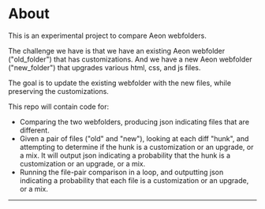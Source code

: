# About

This is an experimental project to compare Aeon webfolders.

The challenge we have is that we have an existing Aeon webfolder ("old_folder") that has customizations. And we have a new Aeon webfolder ("new_folder") that upgrades various html, css, and js files.

The goal is to update the existing webfolder with the new files, while preserving the customizations.

This repo will contain code for:
- Comparing the two webfolders, producing json indicating files that are different.
- Given a pair of files ("old" and "new"), looking at each diff "hunk", and attempting to determine if the hunk is a customization or an upgrade, or a mix. It will output json indicating a probability that the hunk is a customization or an upgrade, or a mix.
- Running the file-pair comparison in a loop, and outputting json indicating a probability that each file is a customization or an upgrade, or a mix.

---
